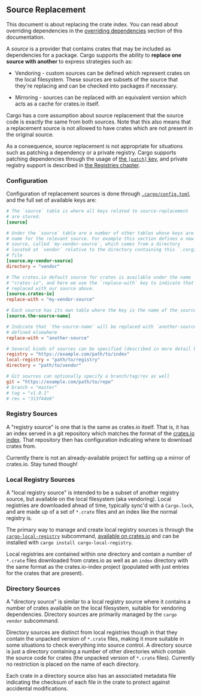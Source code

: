 ## Source Replacement

This document is about replacing the crate index. You can read about overriding
dependencies in the [overriding dependencies] section of this
documentation.

A *source* is a provider that contains crates that may be included as
dependencies for a package. Cargo supports the ability to **replace one source
with another** to express strategies such as:

* Vendoring - custom sources can be defined which represent crates on the local
  filesystem. These sources are subsets of the source that they're replacing and
  can be checked into packages if necessary.

* Mirroring - sources can be replaced with an equivalent version which acts as a
  cache for crates.io itself.

Cargo has a core assumption about source replacement that the source code is
exactly the same from both sources. Note that this also means that
a replacement source is not allowed to have crates which are not present in the
original source.

As a consequence, source replacement is not appropriate for situations such as
patching a dependency or a private registry. Cargo supports patching
dependencies through the usage of [the `[patch]` key][overriding
dependencies], and private registry support is described in [the Registries
chapter][registries].

[overriding dependencies]: overriding-dependencies.md
[registries]: registries.md

### Configuration

Configuration of replacement sources is done through [`.cargo/config.toml`][config]
and the full set of available keys are:

```toml
# The `source` table is where all keys related to source-replacement
# are stored.
[source]

# Under the `source` table are a number of other tables whose keys are a
# name for the relevant source. For example this section defines a new
# source, called `my-vendor-source`, which comes from a directory
# located at `vendor` relative to the directory containing this `.corgi/config.toml`
# file
[source.my-vendor-source]
directory = "vendor"

# The crates.io default source for crates is available under the name
# "crates-io", and here we use the `replace-with` key to indicate that it's
# replaced with our source above.
[source.crates-io]
replace-with = "my-vendor-source"

# Each source has its own table where the key is the name of the source
[source.the-source-name]

# Indicate that `the-source-name` will be replaced with `another-source`,
# defined elsewhere
replace-with = "another-source"

# Several kinds of sources can be specified (described in more detail below):
registry = "https://example.com/path/to/index"
local-registry = "path/to/registry"
directory = "path/to/vendor"

# Git sources can optionally specify a branch/tag/rev as well
git = "https://example.com/path/to/repo"
# branch = "master"
# tag = "v1.0.1"
# rev = "313f44e8"
```

[config]: config.md

### Registry Sources

A "registry source" is one that is the same as crates.io itself. That is, it has
an index served in a git repository which matches the format of the
[crates.io index](https://github.com/rust-lang/crates.io-index). That repository
then has configuration indicating where to download crates from.

Currently there is not an already-available project for setting up a mirror of
crates.io. Stay tuned though!

### Local Registry Sources

A "local registry source" is intended to be a subset of another registry
source, but available on the local filesystem (aka vendoring). Local registries
are downloaded ahead of time, typically sync'd with a `Cargo.lock`, and are
made up of a set of `*.crate` files and an index like the normal registry is.

The primary way to manage and create local registry sources is through the
[`cargo-local-registry`][cargo-local-registry] subcommand,
[available on crates.io][cargo-local-registry] and can be installed with
`cargo install cargo-local-registry`.

[cargo-local-registry]: https://crates.io/crates/cargo-local-registry

Local registries are contained within one directory and contain a number of
`*.crate` files downloaded from crates.io as well as an `index` directory with
the same format as the crates.io-index project (populated with just entries for
the crates that are present).

### Directory Sources

A "directory source" is similar to a local registry source where it contains a
number of crates available on the local filesystem, suitable for vendoring
dependencies. Directory sources are primarily managed by the `cargo vendor`
subcommand.

Directory sources are distinct from local registries though in that they contain
the unpacked version of `*.crate` files, making it more suitable in some
situations to check everything into source control. A directory source is just a
directory containing a number of other directories which contain the source code
for crates (the unpacked version of `*.crate` files). Currently no restriction
is placed on the name of each directory.

Each crate in a directory source also has an associated metadata file indicating
the checksum of each file in the crate to protect against accidental
modifications.
